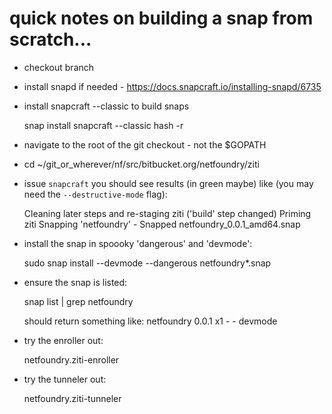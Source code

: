 # quick notes on building a snap from scratch...

* checkout branch
* install snapd if needed - https://docs.snapcraft.io/installing-snapd/6735
* install snapcraft --classic to build snaps

    snap install snapcraft --classic
    hash -r

* navigate to the root of the git checkout - not the $GOPATH
* cd ~/git_or_wherever/nf/src/bitbucket.org/netfoundry/ziti
* issue `snapcraft` you should see results (in green maybe) like (you may need the `--destructive-mode` flag):

    Cleaning later steps and re-staging ziti ('build' step changed)
    Priming ziti 
    Snapping 'netfoundry' -
    Snapped netfoundry_0.0.1_amd64.snap

* install the snap in spoooky 'dangerous' and 'devmode':

    sudo snap install --devmode --dangerous netfoundry*.snap

* ensure the snap is listed:

    snap list | grep netfoundry

    should return something like:
    netfoundry            0.0.1                      x1    -            -           devmode

* try the enroller out:

    netfoundry.ziti-enroller

* try the tunneler out:

   netfoundry.ziti-tunneler

